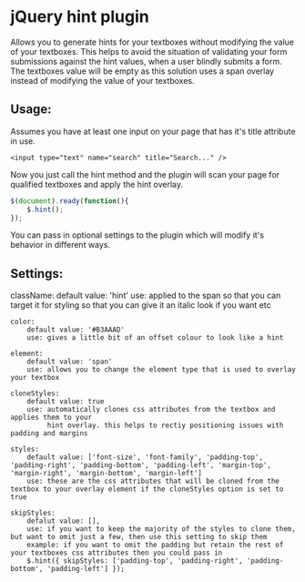 jQuery hint plugin
==================

Allows you to generate hints for your textboxes without modifying the value of your textboxes.
This helps to avoid the situation of validating your form submissions against the hint values,
when a user blindly submits a form. The textboxes value will be empty as this solution uses a
span overlay instead of modifying the value of your textboxes.

Usage:
------

Assumes you have at least one input on your page that has it's title attribute in use.

```
<input type="text" name="search" title="Search..." />
```

Now you just call the hint method and the plugin will scan your page for qualified textboxes and apply the hint overlay.

```javascript
$(document).ready(function(){
	$.hint();
});
```

You can pass in optional settings to the plugin which will modify it's behavior in different ways.

Settings:
---------

className: 
        default value: 'hint'
        use: applied to the span so that you can target it for styling
             so that you can give it an italic look if you want etc

    color:
        default value: '#B3AAAD'
        use: gives a little bit of an offset colour to look like a hint

    element:
        default value: 'span'
        use: allows you to change the element type that is used to overlay your textbox

    cloneStyles: 
        default value: true
        use: automatically clones css attributes from the textbox and applies them to your 
             hint overlay. this helps to rectiy positioning issues with padding and margins

    styles:
        default value: ['font-size', 'font-family', 'padding-top', 'padding-right', 'padding-bottom', 'padding-left', 'margin-top', 'margin-right', 'margin-bottom', 'margin-left']
        use: these are the css attributes that will be cloned from the textbox to your overlay element if the cloneStyles option is set to true

    skipStyles:
        defalut value: [],
        use: if you want to keep the majority of the styles to clone them, but want to omit just a few, then use this setting to skip them
        example: if you want to omit the padding but retain the rest of your textboxes css attributes then you could pass in
        $.hint({ skipStyles: ['padding-top', 'padding-right', 'padding-bottom', 'padding-left'] });

        